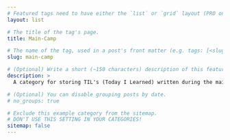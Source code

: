 ```yaml
---
# Featured tags need to have either the `list` or `grid` layout (PRO only).
layout: list

# The title of the tag's page.
title: Main-Camp

# The name of the tag, used in a post's front matter (e.g. tags: [<slug>]).
slug: main-camp

# (Optional) Write a short (~150 characters) description of this featured tag.
description: >
  A category for storing TIL's (Today I Learned) written during the main-camp.

# (Optional) You can disable grouping posts by date.
# no_groups: true

# Exclude this example category from the sitemap.
# DON'T USE THIS SETTING IN YOUR CATEGORIES!
sitemap: false
---
```

